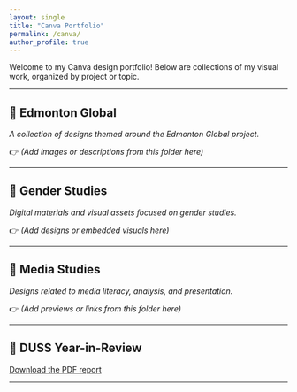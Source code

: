 ```yaml
---
layout: single
title: "Canva Portfolio"
permalink: /canva/
author_profile: true
---
```


Welcome to my Canva design portfolio! Below are collections of my visual work, organized by project or topic.

---

## 📁 Edmonton Global

_A collection of designs themed around the Edmonton Global project._

👉 *(Add images or descriptions from this folder here)*

---

## 📁 Gender Studies

_Digital materials and visual assets focused on gender studies._

👉 *(Add designs or embedded visuals here)*

---

## 📁 Media Studies

_Designs related to media literacy, analysis, and presentation._

👉 *(Add previews or links from this folder here)*

---

## 📄 DUSS Year-in-Review

[Download the PDF report](/assets/images/canva/duss_year-in-review.pdf)

---
